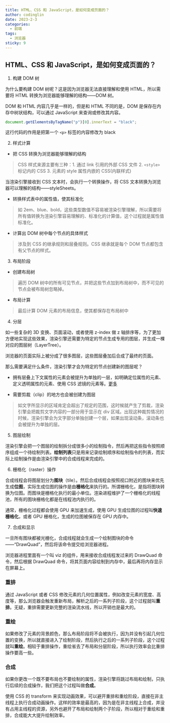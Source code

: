 ```yaml
---
title: HTML、CSS 和 JavaScript，是如何变成页面的？
author: codinglin
date: 2023-2-3
categories:
  - 前端
tags:
  - 浏览器
sticky: 9
---
```


## HTML、CSS 和 JavaScript，是如何变成页面的？

1. 构建 DOM 树

为什么要构建 DOM 树呢？这是因为浏览器无法直接理解和使用 HTML，所以需要将 HTML 转换为浏览器能够理解的结构——DOM 树。

DOM 和 HTML 内容几乎是一样的，但是和 HTML 不同的是，DOM 是保存在内存中树状结构，可以通过 JavaScript 来查询或修改其内容。

```js
document.getElementsByTagName("p")[0].innerText = "black";
```

这行代码的作用是把第一个 `<p>` 标签的内容修改为 black

2. 样式计算

- 把 CSS 转换为浏览器能够理解的结构

> CSS 样式来源主要有三种：1. 通过 link 引用的外部 CSS 文件 2. `<style>` 标记内的 CSS 3. 元素的 style 属性内嵌的 CSS(内联样式)

当渲染引擎接收到 CSS 文本时，会执行一个转换操作，将 CSS 文本转换为浏览器可以理解的结构——styleSheets。

- 转换样式表中的属性值，使其标准化

> 如 2em、blue、bold，这些类型数值不容易被渲染引擎理解，所以需要将所有值转换为渲染引擎容易理解的、标准化的计算值，这个过程就是属性值标准化。

- 计算出 DOM 树中每个节点的具体样式

> 涉及到 CSS 的继承规则和层叠规则。CSS 继承就是每个 DOM 节点都包含有父节点的样式。

3. 布局阶段

- 创建布局树

> 遍历 DOM 树中的所有可见节点，并把这些节点加到布局树中，而不可见的节点会被布局树忽略掉。

- 布局计算

> 最后计算 DOM 元素的布局信息，使其都保存在布局树中

4. 分层

如一些复杂的 3D 变换、页面滚动，或者使用 z-index 做 z 轴排序等，为了更加方便地实现这些效果，渲染引擎还需要为特定的节点生成专用的图层，并生成一棵对应的图层树（LayerTree）。

浏览器的页面实际上被分成了很多图层，这些图层叠加后合成了最终的页面。

那么需要满足什么条件，渲染引擎才会为特定的节点创建新的图层呢？

- 拥有层叠上下文属性的元素会被提升为单独的一层，如明确定位属性的元素、定义透明属性的元素、使用 CSS 滤镜的元素等。[更多](https://developer.mozilla.org/zh-CN/docs/Web/CSS/CSS_Positioning/Understanding_z_index/The_stacking_context)

- 需要剪裁（clip）的地方也会被创建为图层

> 如文字所显示的区域肯定会超出了规定的范围，这时候就产生了剪裁，渲染引擎会把裁剪文字内容的一部分用于显示在 div 区域。出现这种裁剪情况的时候，渲染引擎会为文字部分单独创建一个层，如果出现滚动条，滚动条也会被提升为单独的层。

5. 图层绘制

渲染引擎会把一个图层的绘制拆分成很多小的绘制指令，然后再把这些指令按照顺序组成一个待绘制列表。**绘制列表**只是用来记录绘制顺序和绘制指令的列表，而实际上绘制操作是由渲染引擎中的合成线程来完成的。

6. 栅格化（raster）操作

合成线程会将图层划分为**图块**（tile）。然后合成线程会按照视口附近的图块来优先生成**位图**，实际生成位图的操作是由**栅格化**来执行的。所谓栅格化，是指将图块转换为位图。而图块是栅格化执行的最小单位。渲染进程维护了一个栅格化的线程池，所有的图块栅格化都是在线程池内执行的。

通常，栅格化过程都会使用 GPU 来加速生成，使用 GPU 生成位图的过程叫**快速栅格化**，或者 GPU 栅格化，生成的位图被保存在 GPU 内存中。

7. 合成和显示

一旦所有图块都被光栅化，合成线程就会生成一个绘制图块的命令——“DrawQuad”，然后将该命令提交给浏览器进程。

浏览器进程里面有一个叫 viz 的组件，用来接收合成线程发过来的 DrawQuad 命令，然后根据 DrawQuad 命令，将其页面内容绘制到内存中，最后再将内存显示在屏幕上。

### 重排

通过 JavaScript 或者 CSS 修改元素的几何位置属性，例如改变元素的宽度、高度等，那么浏览器会触发重新布局，解析之后的一系列子阶段，这个过程就叫**重排**。无疑，重排需要更新完整的渲染流水线，所以开销也是最大的。

### 重绘

如果修改了元素的背景颜色，那么布局阶段将不会被执行，因为并没有引起几何位置的变换，所以就直接进入了绘制阶段，然后执行之后的一系列子阶段，这个过程就叫**重绘**。相较于重排操作，重绘省去了布局和分层阶段，所以执行效率会比重排操作要高一些。

### 合成

如果你更改一个既不要布局也不要绘制的属性，渲染引擎将跳过布局和绘制，只执行后续的合成操作，我们把这个过程叫做**合成**。

使用 CSS 的 transform 来实现动画效果，可以避开重排和重绘阶段，直接在非主线程上执行合成动画操作。这样的效率是最高的，因为是在非主线程上合成，并没有占用主线程的资源，另外也避开了布局和绘制两个子阶段，所以相对于重绘和重排，合成能大大提升绘制效率。
